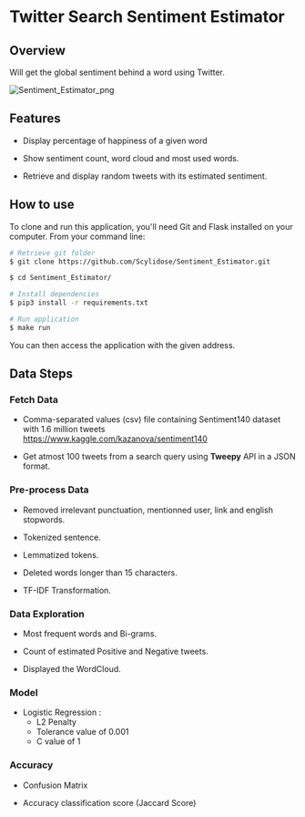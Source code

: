# Twitter Search Sentiment Estimator

## Overview 

Will get the global sentiment behind a word using Twitter.

![Sentiment_Estimator_png](https://github.com/Scylidose/Sentiment_Estimator/blob/master/img/estimation-gif.gif)  

## Features

- Display percentage of happiness of a given word  

- Show sentiment count, word cloud and most used words.  

- Retrieve and display random tweets with its estimated sentiment.  


## How to use

To clone and run this application, you'll need Git and Flask installed on your computer. From your command line:

```bash
# Retrieve git folder
$ git clone https://github.com/Scylidose/Sentiment_Estimator.git

$ cd Sentiment_Estimator/

# Install dependencies 
$ pip3 install -r requirements.txt

# Run application
$ make run
```

You can then access the application with the given address.  

## Data Steps

### Fetch Data

- Comma-separated values (csv) file containing Sentiment140 dataset with 1.6 million tweets  
https://www.kaggle.com/kazanova/sentiment140

- Get atmost 100 tweets from a search query using **Tweepy** API in a JSON format.  

### Pre-process Data

- Removed irrelevant punctuation, mentionned user, link and english stopwords.  

- Tokenized sentence.  

- Lemmatized tokens.  

- Deleted words longer than 15 characters.

- TF-IDF Transformation.

### Data Exploration

- Most frequent words and Bi-grams.  

- Count of estimated Positive and Negative tweets.  

- Displayed the WordCloud.  

### Model

- Logistic Regression :  
    - L2 Penalty  
    - Tolerance value of 0.001  
    - C value of 1  

### Accuracy

- Confusion Matrix  

- Accuracy classification score (Jaccard Score)  

